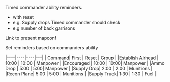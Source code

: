 Timed commander ability reminders.

- with reset
- e.g. Supply drops
  Timed commander should check
- e.g number of back garrisons

Link to present mapconf

Set reminders based on commanders ability

|----|----|----|---|
| Command| First | Reset | Group |
|Establish Airhead | 10:00 | 10:00 | Manpower |
|Encouraged | 10:00 | 10:00| Manpower |
|Ammo Drop | 5:00 | 5:00| Manpower |
|Supply Drop| 2:00 | 2:00 | Munitions |
|Recon Plane| 5:00 | 5:00 | Munitions |
|Supply Truck| 1:30 | 1:30 | Fuel |

